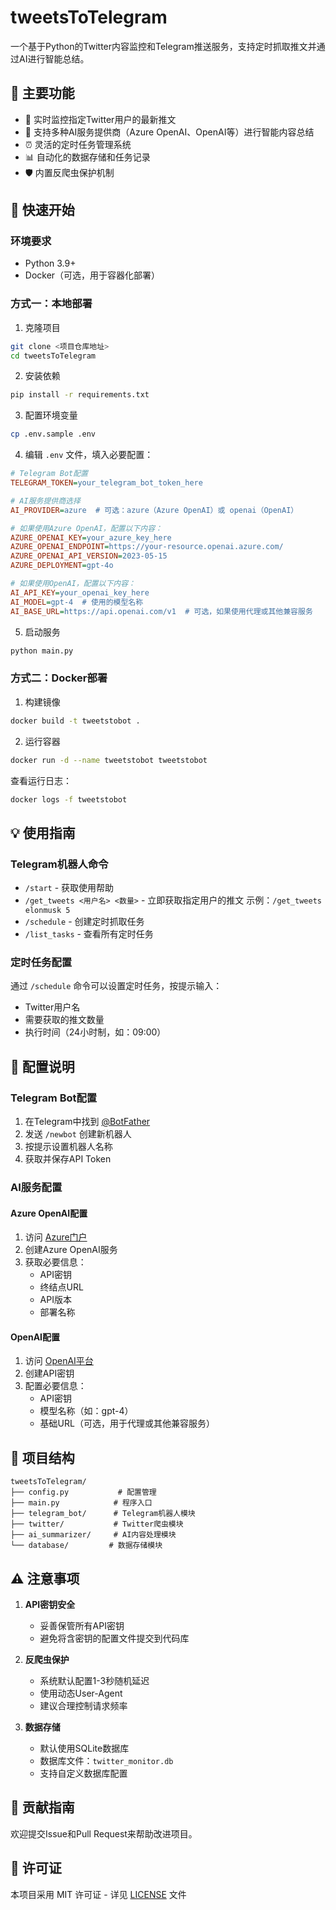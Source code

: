 # tweetsToTelegram

一个基于Python的Twitter内容监控和Telegram推送服务，支持定时抓取推文并通过AI进行智能总结。

## 🌟 主要功能

- 📩 实时监控指定Twitter用户的最新推文
- 🤖 支持多种AI服务提供商（Azure OpenAI、OpenAI等）进行智能内容总结
- ⏰ 灵活的定时任务管理系统
- 📊 自动化的数据存储和任务记录
- 🛡️ 内置反爬虫保护机制

## 🚀 快速开始

### 环境要求

- Python 3.9+
- Docker（可选，用于容器化部署）

### 方式一：本地部署

1. 克隆项目
```bash
git clone <项目仓库地址>
cd tweetsToTelegram
```

2. 安装依赖
```bash
pip install -r requirements.txt
```

3. 配置环境变量
```bash
cp .env.sample .env
```

4. 编辑 `.env` 文件，填入必要配置：
```ini
# Telegram Bot配置
TELEGRAM_TOKEN=your_telegram_bot_token_here

# AI服务提供商选择
AI_PROVIDER=azure  # 可选：azure（Azure OpenAI）或 openai（OpenAI）

# 如果使用Azure OpenAI，配置以下内容：
AZURE_OPENAI_KEY=your_azure_key_here
AZURE_OPENAI_ENDPOINT=https://your-resource.openai.azure.com/
AZURE_OPENAI_API_VERSION=2023-05-15
AZURE_DEPLOYMENT=gpt-4o

# 如果使用OpenAI，配置以下内容：
AI_API_KEY=your_openai_key_here
AI_MODEL=gpt-4  # 使用的模型名称
AI_BASE_URL=https://api.openai.com/v1  # 可选，如果使用代理或其他兼容服务
```

5. 启动服务
```bash
python main.py
```

### 方式二：Docker部署

1. 构建镜像
```bash
docker build -t tweetstobot .
```

2. 运行容器
```bash
docker run -d --name tweetstobot tweetstobot
```

查看运行日志：
```bash
docker logs -f tweetstobot
```

## 💡 使用指南

### Telegram机器人命令

- `/start` - 获取使用帮助
- `/get_tweets <用户名> <数量>` - 立即获取指定用户的推文
  示例：`/get_tweets elonmusk 5`
- `/schedule` - 创建定时抓取任务
- `/list_tasks` - 查看所有定时任务

### 定时任务配置

通过 `/schedule` 命令可以设置定时任务，按提示输入：
- Twitter用户名
- 需要获取的推文数量
- 执行时间（24小时制，如：09:00）

## 🔧 配置说明

### Telegram Bot配置

1. 在Telegram中找到 [@BotFather](https://t.me/BotFather)
2. 发送 `/newbot` 创建新机器人
3. 按提示设置机器人名称
4. 获取并保存API Token

### AI服务配置

#### Azure OpenAI配置

1. 访问 [Azure门户](https://portal.azure.com)
2. 创建Azure OpenAI服务
3. 获取必要信息：
   - API密钥
   - 终结点URL
   - API版本
   - 部署名称

#### OpenAI配置

1. 访问 [OpenAI平台](https://platform.openai.com)
2. 创建API密钥
3. 配置必要信息：
   - API密钥
   - 模型名称（如：gpt-4）
   - 基础URL（可选，用于代理或其他兼容服务）

## 📁 项目结构

```
tweetsToTelegram/
├── config.py           # 配置管理
├── main.py            # 程序入口
├── telegram_bot/      # Telegram机器人模块
├── twitter/           # Twitter爬虫模块
├── ai_summarizer/     # AI内容处理模块
└── database/         # 数据存储模块
```

## ⚠️ 注意事项

1. **API密钥安全**
   - 妥善保管所有API密钥
   - 避免将含密钥的配置文件提交到代码库

2. **反爬虫保护**
   - 系统默认配置1-3秒随机延迟
   - 使用动态User-Agent
   - 建议合理控制请求频率

3. **数据存储**
   - 默认使用SQLite数据库
   - 数据库文件：`twitter_monitor.db`
   - 支持自定义数据库配置

## 🤝 贡献指南

欢迎提交Issue和Pull Request来帮助改进项目。

## 📄 许可证

本项目采用 MIT 许可证 - 详见 [LICENSE](LICENSE) 文件